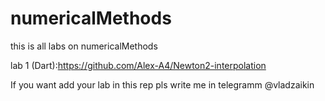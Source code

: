 # numericalMethods
this is all labs on numericalMethods

lab 1 (Dart):https://github.com/Alex-A4/Newton2-interpolation


If you want add your lab in this rep pls write me in telegramm @vladzaikin
